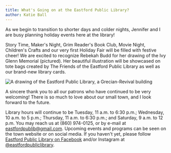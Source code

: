 ```yaml
---
title: What's Going on at the Eastford Public Library?
author: Katie Ball
---
```


As we begin to transition to shorter days and colder nights, Jennifer
and I are busy planning holiday events here at the library!

Story Time, Maker's Night, Grim Reader's Book Club, Movie Night,
Children's Crafts and our very first Holiday Fair will be filled with
festive cheer! We are excited to recognize Rebekah Budd for her drawing
of the Ivy Glenn Memorial (pictured). Her beautiful illustration will be
showcased on tote bags created by The Friends of the Eastford Public
Library as well as our brand-new library cards.

![A drawing of the Eastford Public Library, a Grecian-Revival building](/assets/images/33-3-library-logo.jpg)

A sincere thank you to all our patrons who have continued to be very
welcoming! There is so much to love about our small town, and I look
forward to the future.

Library hours will continue to be Tuesday, 11 a.m. to 6:30 p.m.;
Wednesday, 10 a.m. to 5 p.m.; Thursday, 11 a.m. to 6:30 p.m.; and
Saturday, 9 a.m. to 12 p.m. You may reach us at (860) 974-0125, or by
e-mail at [eastfordpublib@gmail.com](mailto:eastfordpublib@gmail.com). Upcoming events and programs can be
seen on the town website or on social media. If you haven't yet, please
follow [Eastford Public Library on Facebook](https://www.facebook.com/Eastford-Public-Library-100071213114254/) and/or Instagram at
[@eastfordpubliclibrary](https://www.instagram.com/eastfordpubliclibrary/).
